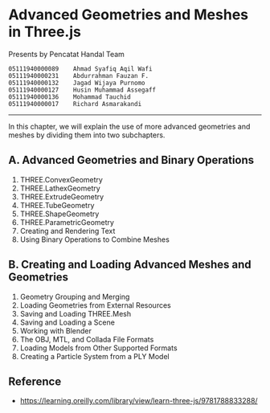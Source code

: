 # Advanced Geometries and Meshes in Three.js

Presents by Pencatat Handal Team

```
05111940000089    Ahmad Syafiq Aqil Wafi
05111940000231    Abdurrahman Fauzan F.
05111940000132    Jagad Wijaya Purnomo
05111940000127    Husin Muhammad Assegaff
05111940000136    Mohammad Tauchid
05111940000017    Richard Asmarakandi
```

---

In this chapter, we will explain the use of more advanced geometries and meshes by dividing them into two subchapters.

## A. Advanced Geometries and Binary Operations

1. THREE.ConvexGeometry
2. THREE.LathexGeometry
3. THREE.ExtrudeGeometry
4. THREE.TubeGeometry
5. THREE.ShapeGeometry
6. THREE.ParametricGeometry
7. Creating and Rendering Text
8. Using Binary Operations to Combine Meshes

## B. Creating and Loading Advanced Meshes and Geometries

1. Geometry Grouping and Merging
2. Loading Geometries from External Resources
3. Saving and Loading THREE.Mesh
4. Saving and Loading a Scene
5. Working with Blender
6. The OBJ, MTL, and Collada File Formats
7. Loading Models from Other Supported Formats
8. Creating a Particle System from a PLY Model

## Reference

- https://learning.oreilly.com/library/view/learn-three-js/9781788833288/
